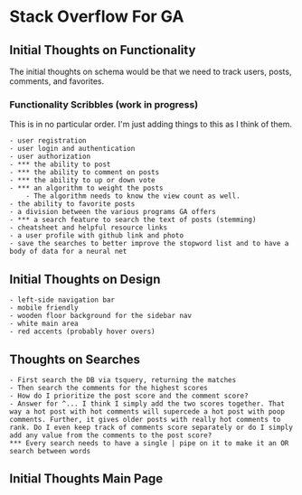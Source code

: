 # Stack Overflow For GA

## Initial Thoughts on Functionality

The initial thoughts on schema would be that we need to track users, posts, comments, and favorites. 

### Functionality Scribbles (work in progress)
This is in no particular order. I'm just adding things to this as I think of them.

    - user registration
    - user login and authentication
    - user authorization
    - *** the ability to post
    - *** the ability to comment on posts
    - *** the ability to up or down vote
    - *** an algorithm to weight the posts
        - The algorithm needs to know the view count as well.
    - the ability to favorite posts
    - a division between the various programs GA offers
    - *** a search feature to search the text of posts (stemming)
    - cheatsheet and helpful resource links
    - a user profile with github link and photo
    - save the searches to better improve the stopword list and to have a body of data for a neural net

## Initial Thoughts on Design

    - left-side navigation bar
    - mobile friendly
    - wooden floor background for the sidebar nav
    - white main area
    - red accents (probably hover overs)

## Thoughts on Searches

    - First search the DB via tsquery, returning the matches
    - Then search the comments for the highest scores
    - How do I prioritize the post score and the comment score?
    - Answer for ^... I think I simply add the two scores together. That way a hot post with hot comments will supercede a hot post with poop comments. Further, it gives older posts with really hot comments to rank. Do I even keep track of comments score separately or do I simply add any value from the comments to the post score?
    *** Every search needs to have a single | pipe on it to make it an OR search between words
    

## Initial Thoughts Main Page
